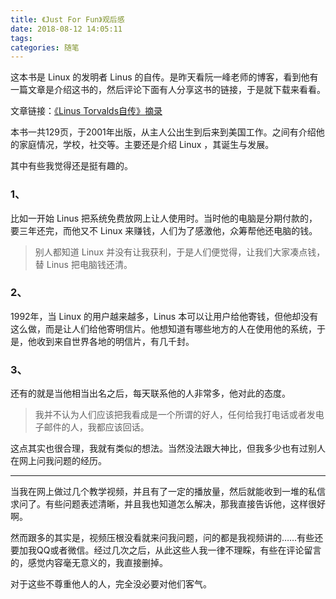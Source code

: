 ```yaml
---
title: 《Just For Fun》观后感
date: 2018-08-12 14:05:11
tags:
categories: 随笔
---
```

这本书是 Linux 的发明者 Linus 的自传。是昨天看阮一峰老师的博客，看到他有一篇文章是介绍这书的，然后评论下面有人分享这书的链接，于是就下载来看看。

<!--more-->

文章链接：[《Linus Torvalds自传》摘录](http://www.ruanyifeng.com/blog/2012/09/linus_torvalds.html)

本书一共129页，于2001年出版，从主人公出生到后来到美国工作。之间有介绍他的家庭情况，学校，社交等。主要还是介绍 Linux ，其诞生与发展。

其中有些我觉得还是挺有趣的。
### 1、
比如一开始 Linus 把系统免费放网上让人使用时。当时他的电脑是分期付款的，要三年还完，而他又不 Linux 来赚钱，人们为了感激他，众筹帮他还电脑的钱。
> 别人都知道 Linux 并没有让我获利，于是人们便觉得，让我们大家凑点钱，替 Linus 把电脑钱还清。

### 2、
1992年，当 Linux 的用户越来越多，Linus 本可以让用户给他寄钱，但他却没有这么做，而是让人们给他寄明信片。他想知道有哪些地方的人在使用他的系统，于是，他收到来自世界各地的明信片，有几千封。
### 3、
还有的就是当他相当出名之后，每天联系他的人非常多，他对此的态度。

> 我并不认为人们应该把我看成是一个所谓的好人，任何给我打电话或者发电子邮件的人，我都应该回话。

这点其实也很合理，我就有类似的想法。当然没法跟大神比，但我多少也有过别人在网上问我问题的经历。

---
当我在网上做过几个教学视频，并且有了一定的播放量，然后就能收到一堆的私信求问了。有些问题表述清晰，并且我也知道怎么解决，那我直接告诉他，这样很好啊。

然而跟多的其实是，视频压根没看就来问我问题，问的都是我视频讲的……有些还要加我QQ或者微信。经过几次之后，从此这些人我一律不理睬，有些在评论留言的，感觉内容毫无意义的，我直接删掉。

对于这些不尊重他人的人，完全没必要对他们客气。
